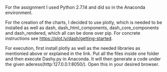 
For the assignment I used Python 2.7.14 and did so in the Anaconda environment. 

For the creation of the charts, I decided to use plotly, which is needed to be installed as well as dash, dash_html_components, dash_core_components and dash_rendered, which all can be done over pip. For concrete instructions see https://plot.ly/dash/getting-started.

For execution, first install plotly as well as the needed libraries as mentionied above or explained in the link. Put all the files inside one folder and then execute Dashy.py in Anaconda. It will then generate a code under the given aderess(http:127.0.0.1:8050/). Open this in your desired browser.